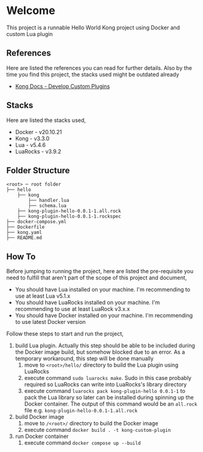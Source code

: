 # Welcome
This project is a runnable Hello World Kong project using Docker and custom Lua plugin

## References
Here are listed the references you can read for further details. Also by the time you find this project, the stacks used might be outdated already
* [Kong Docs - Develop Custom Plugins](https://docs.konghq.com/gateway/latest/plugin-development/)

## Stacks
Here are listed the stacks used,
* Docker - v20.10.21
* Kong - v3.3.0
* Lua - v5.4.6
* LuaRocks - v3.9.2

## Folder Structure
```
<root> ─ root folder
├── hello
    ├── kong
        ├── handler.lua
        ├── schema.lua
    ├── kong-plugin-hello-0.0.1-1.all.rock
    ├── kong-plugin-hello-0.0.1-1.rockspec
├── docker-compose.yml
├── Dockerfile
├── kong.yaml
├── README.md
```

## How To
Before jumping to running the project, here are listed the pre-requisite you need to fulfill that aren't part of the scope of this project and document,
* You should have Lua installed on your machine. I'm recommending to use at least Lua v5.1.x
* You should have LuaRocks installed on your machine. I'm recommending to use at least LuaRock v3.x.x
* You should have Docker installed on your machine. I'm recommending to use latest Docker version


Follow these steps to start and run the project,
1. build Lua plugin. Actually this step should be able to be included during the Docker image build, but somehow blocked due to an error. As a temporary workaround, this step will be done manually
   1. move to `<root>/hello/` directory to build the Lua plugin using LuaRocks
   2. execute command `sudo luarocks make`. Sudo in this case probably required so LuaRocks can write into LuaRocks's library directory
   3. execute command `luarocks pack kong-plugin-hello 0.0.1-1` to pack the Lua library so later can be installed during spinning up the Docker container. The output of this command would be an `all.rock` file e.g. `kong-plugin-hello-0.0.1-1.all.rock`
2. build Docker image
   1. move to `/<root>/` directory to build the Docker image
   2. execute command `docker build . -t kong-custom-plugin`
3. run Docker container
   1. execute command `docker compose up --build`
